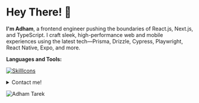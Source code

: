 # Hey There! 👋

**I'm Adham**, a frontend engineer pushing the boundaries of React.js, Next.js, and TypeScript. I craft sleek, high-performance web and mobile experiences using the latest tech—Prisma, Drizzle, Cypress, Playwright, React Native, Expo, and more.

**Languages and Tools:**  

[![SkillIcons](https://skillicons.dev/icons?i=js,ts,nodejs,react,nextjs,remix,astro,gatsby,tailwind,bootstrap,sass,prisma,postgres,redis,supabase,firebase,cloudflare,workers,vercel,docker,vite,vitest,jest,cypress,regex,git,github,gitlab,vscode,postman,threejs,sentry,linux)](https://skillicons.dev) 

<details>
  <summary>Contact me!</summary>
  Portfolio: [https://adhamtarek.vercel.app](https://adhamtarek.vercel.app)<br>
  LinkedIn: [https://linkedin.com/in/adham-tarek](https://linkedin.com/in/adham-tarek)<br>
  Gitlab: [https://gitlab.com/adhamtarek](https://gitlab.com/adhamtarek)<br>
  Email: adhamtarek291@gmail.com<br>
</details>

<p align="left"> <img src="https://komarev.com/ghpvc/?username=adham618&label=Profile%20views&color=0e75b6&style=flat" alt="Adham Tarek" /> </p>
